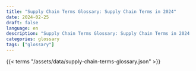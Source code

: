 ```yaml
---
title: "Supply Chain Terms Glossary: Supply Chain Terms in 2024"  
date: 2024-02-25
draft: false
language: en
description: "Supply Chain Terms Glossary: Supply Chain Terms in 2024 | Supply Chain Terms Glossary"
categories: glossary
tags: ["glossary"]
---
```


{{< terms "/assets/data/supply-chain-terms-glossary.json" >}}
